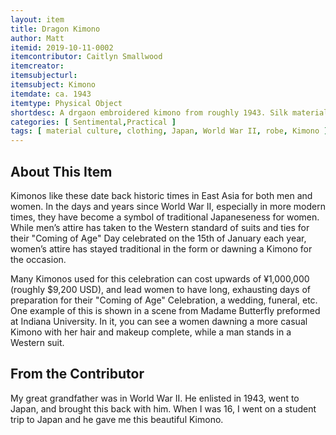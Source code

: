 ```yaml
---
layout: item
title: Dragon Kimono
author: Matt
itemid: 2019-10-11-0002
itemcontributor: Caitlyn Smallwood
itemcreator:
itemsubjecturl:
itemsubject: Kimono
itemdate: ca. 1943
itemtype: Physical Object
shortdesc: A drgaon embroidered kimono from roughly 1943. Silk material and fully colored. 
categories: [ Sentimental,Practical ]
tags: [ material culture, clothing, Japan, World War II, robe, Kimono ]
---
```


## About This Item

Kimonos like these date back historic times in East Asia for both men and women. In the days and years since World War II, especially in more modern times, they have become a symbol of traditional Japaneseness for women. While men’s attire has taken to the Western standard of suits and ties for their "Coming of Age" Day celebrated on the 15th of January each year, women’s attire has stayed traditional in the form or dawning a Kimono for the occasion.

Many Kimonos used for this celebration can cost upwards of ¥1,000,000 (roughly $9,200 USD), and lead women to have long, exhausting days of preparation for their "Coming of Age" Celebration, a wedding, funeral, etc. One example of this is shown in a scene from Madame Butterfly preformed at Indiana University. In it, you can see a women dawning a more casual Kimono with her hair and makeup complete, while a man stands in a Western suit. 

## From the Contributor

My great grandfather was in World War II. He enlisted in 1943, went to Japan, and brought this back with him. When I was 16, I went on a student trip to Japan and he gave me this beautiful Kimono.
